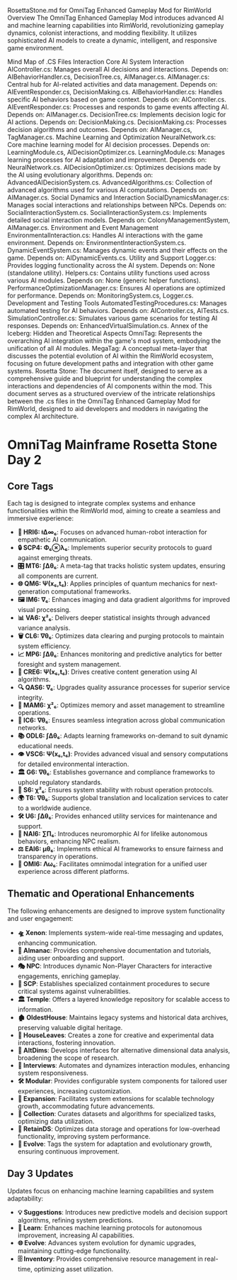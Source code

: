 RosettaStone.md for OmniTag Enhanced Gameplay Mod for RimWorld
Overview
The OmniTag Enhanced Gameplay Mod introduces advanced AI and machine learning capabilities into RimWorld, revolutionizing gameplay dynamics, colonist interactions, and modding flexibility. It utilizes sophisticated AI models to create a dynamic, intelligent, and responsive game environment.

Mind Map of .CS Files Interaction
Core AI System Interaction
AIController.cs:
Manages overall AI decisions and interactions.
Depends on: AIBehaviorHandler.cs, DecisionTree.cs, AIManager.cs.
AIManager.cs:
Central hub for AI-related activities and data management.
Depends on: AIEventResponder.cs, DecisionMaking.cs.
AIBehaviorHandler.cs:
Handles specific AI behaviors based on game context.
Depends on: AIController.cs.
AIEventResponder.cs:
Processes and responds to game events affecting AI.
Depends on: AIManager.cs.
DecisionTree.cs:
Implements decision logic for AI actions.
Depends on: DecisionMaking.cs.
DecisionMaking.cs:
Processes decision algorithms and outcomes.
Depends on: AIManager.cs, TagManager.cs.
Machine Learning and Optimization
NeuralNetwork.cs:
Core machine learning model for AI decision processes.
Depends on: LearningModule.cs, AIDecisionOptimizer.cs.
LearningModule.cs:
Manages learning processes for AI adaptation and improvement.
Depends on: NeuralNetwork.cs.
AIDecisionOptimizer.cs:
Optimizes decisions made by the AI using evolutionary algorithms.
Depends on: AdvancedAIDecisionSystem.cs.
AdvancedAlgorithms.cs:
Collection of advanced algorithms used for various AI computations.
Depends on: AIManager.cs.
Social Dynamics and Interaction
SocialDynamicsManager.cs:
Manages social interactions and relationships between NPCs.
Depends on: SocialInteractionSystem.cs.
SocialInteractionSystem.cs:
Implements detailed social interaction models.
Depends on: ColonyManagementSystem, AIManager.cs.
Environment and Event Management
EnvironmentalInteraction.cs:
Handles AI interactions with the game environment.
Depends on: EnvironmentInteractionSystem.cs.
DynamicEventSystem.cs:
Manages dynamic events and their effects on the game.
Depends on: AIDynamicEvents.cs.
Utility and Support
Logger.cs:
Provides logging functionality across the AI system.
Depends on: None (standalone utility).
Helpers.cs:
Contains utility functions used across various AI modules.
Depends on: None (generic helper functions).
PerformanceOptimizationManager.cs:
Ensures AI operations are optimized for performance.
Depends on: MonitoringSystem.cs, Logger.cs.
Development and Testing Tools
AutomatedTestingProcedures.cs:
Manages automated testing for AI behaviors.
Depends on: AIController.cs, AITests.cs.
SimulationController.cs:
Simulates various game scenarios for testing AI responses.
Depends on: EnhancedVirtualSimulation.cs.
Annex of the Iceberg: Hidden and Theoretical Aspects
OmniTag:
Represents the overarching AI integration within the game's mod system, embodying the unification of all AI modules.
MegaTag:
A conceptual meta-layer that discusses the potential evolution of AI within the RimWorld ecosystem, focusing on future development paths and integration with other game systems.
Rosetta Stone:
The document itself, designed to serve as a comprehensive guide and blueprint for understanding the complex interactions and dependencies of AI components within the mod.
This document serves as a structured overview of the intricate relationships between the .cs files in the OmniTag Enhanced Gameplay Mod for RimWorld, designed to aid developers and modders in navigating the complex AI architecture.

# OmniTag Mainframe Rosetta Stone Day 2

## Core Tags
Each tag is designed to integrate complex systems and enhance functionalities within the RimWorld mod, aiming to create a seamless and immersive experience:

- **👤 HRI6: ǂΔ∞₆**: Focuses on advanced human-robot interaction for empathetic AI communication.
- **🔒 SCP4: Φ₆⊗λ₆**: Implements superior security protocols to guard against emerging threats.
- **🎛️ MT6: ∫Δθ₆**: A meta-tag that tracks holistic system updates, ensuring all components are current.
- **🌐 QM6: Ψ(x₆,t₆)**: Applies principles of quantum mechanics for next-generation computational frameworks.
- **🖼️ IM6: ∇₆**: Enhances imaging and data gradient algorithms for improved visual processing.
- **📊 VA6: χ²₆**: Delivers deeper statistical insights through advanced variance analysis.
- **🗑️ CL6: ∇θ₆**: Optimizes data clearing and purging protocols to maintain system efficiency.
- **📈 MP6: ∫Δθ₆**: Enhances monitoring and predictive analytics for better foresight and system management.
- **🎨 CRE6: Ψ(x₆,t₆)**: Drives creative content generation using AI algorithms.
- **🔍 QAS6: ∇₆**: Upgrades quality assurance processes for superior service integrity.
- **🧠 MAM6: χ²₆**: Optimizes memory and asset management to streamline operations.
- **📡 IC6: ∇θ₆**: Ensures seamless integration across global communication networks.
- **📚 ODL6: ∫Δθ₆**: Adapts learning frameworks on-demand to suit dynamic educational needs.
- **👁️ VSC6: Ψ(x₆,t₆)**: Provides advanced visual and sensory computations for detailed environmental interaction.
- **🏛️ G6: ∇θ₆**: Establishes governance and compliance frameworks to uphold regulatory standards.
- **🔧 S6: χ²₆**: Ensures system stability with robust operation protocols.
- **🌍 T6: ∇θ₆**: Supports global translation and localization services to cater to a worldwide audience.
- **🛠️ U6: ∫Δθ₆**: Provides enhanced utility services for maintenance and support.
- **🧬 NAI6: ∑Π₆**: Introduces neuromorphic AI for lifelike autonomous behaviors, enhancing NPC realism.
- **⚖️ EAI6: μθ₆**: Implements ethical AI frameworks to ensure fairness and transparency in operations.
- **🔄 OMI6: Λω₆**: Facilitates omnimodal integration for a unified user experience across different platforms.

## Thematic and Operational Enhancements
The following enhancements are designed to improve system functionality and user engagement:

- **🛸 Xenon**: Implements system-wide real-time messaging and updates, enhancing communication.
- **📖 Almanac**: Provides comprehensive documentation and tutorials, aiding user onboarding and support.
- **🎭 NPC**: Introduces dynamic Non-Player Characters for interactive engagements, enriching gameplay.
- **🔐 SCP**: Establishes specialized containment procedures to secure critical systems against vulnerabilities.
- **🏛️ Temple**: Offers a layered knowledge repository for scalable access to information.
- **🏚️ OldestHouse**: Maintains legacy systems and historical data archives, preserving valuable digital heritage.
- **🌿 HouseLeaves**: Creates a zone for creative and experimental data interactions, fostering innovation.
- **🔗 AltDims**: Develops interfaces for alternative dimensional data analysis, broadening the scope of research.
- **💬 Interviews**: Automates and dynamizes interaction modules, enhancing system responsiveness.
- **🛠️ Modular**: Provides configurable system components for tailored user experiences, increasing customization.
- **🎴 Expansion**: Facilitates system extensions for scalable technology growth, accommodating future advancements.
- **🔮 Collection**: Curates datasets and algorithms for specialized tasks, optimizing data utilization.
- **💽 RetainDS**: Optimizes data storage and operations for low-overhead functionality, improving system performance.
- **🌱 Evolve**: Tags the system for adaptation and evolutionary growth, ensuring continuous improvement.

## Day 3 Updates
Updates focus on enhancing machine learning capabilities and system adaptability:

- **💡 Suggestions**: Introduces new predictive models and decision support algorithms, refining system predictions.
- **📖 Learn**: Enhances machine learning protocols for autonomous improvement, increasing AI capabilities.
- **🌐 Evolve**: Advances system evolution for dynamic upgrades, maintaining cutting-edge functionality.
- **🗄️ Inventory**: Provides comprehensive resource management in real-time, optimizing asset utilization.
